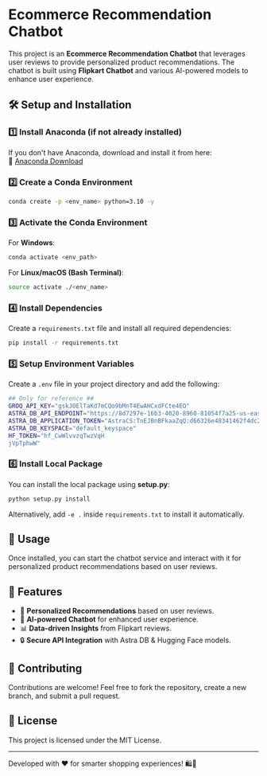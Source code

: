 # Ecommerce Recommendation Chatbot

This project is an **Ecommerce Recommendation Chatbot** that leverages user reviews to provide personalized product recommendations. The chatbot is built using **Flipkart Chatbot** and various AI-powered models to enhance user experience.

## 🛠️ Setup and Installation

### 1️⃣ Install Anaconda (if not already installed)
If you don't have Anaconda, download and install it from here:  
🔗 [Anaconda Download](https://www.anaconda.com/download/success)

### 2️⃣ Create a Conda Environment
```sh
conda create -p <env_name> python=3.10 -y
```

### 3️⃣ Activate the Conda Environment
For **Windows**:
```sh
conda activate <env_path>
```
For **Linux/macOS (Bash Terminal)**:
```sh
source activate ./<env_name>
```

### 4️⃣ Install Dependencies
Create a `requirements.txt` file and install all required dependencies:
```sh
pip install -r requirements.txt
```

### 5️⃣ Setup Environment Variables
Create a `.env` file in your project directory and add the following:
```sh
## Only for reference ##
GROQ_API_KEY="gskJOElTaKd7mCQo9bMnT4EwAHCxdFCte4EO"
ASTRA_DB_API_ENDPOINT="https://8d7297e-16b3-4020-8960-81054f7a25-us-east-2.apps.astra.datastax.com"
ASTRA_DB_APPLICATION_TOKEN="AstraCS:TnEJBnBFkaaZqQ:d66326e48341462f4dc2ec8922b51fc7839c140a6b95a2dc06fbeeeead40c4cd"
ASTRA_DB_KEYSPACE="default_keyspace"
HF_TOKEN="hf_CwWlvvzqTwzVqH
jVpTphwW"
```

### 6️⃣ Install Local Package
You can install the local package using **setup.py**:
```sh
python setup.py install
```
Alternatively, add `-e .` inside `requirements.txt` to install it automatically.

## 🚀 Usage
Once installed, you can start the chatbot service and interact with it for personalized product recommendations based on user reviews.

## 📌 Features
- 🛒 **Personalized Recommendations** based on user reviews.
- 🤖 **AI-powered Chatbot** for enhanced user experience.
- 📊 **Data-driven Insights** from Flipkart reviews.
- 🔒 **Secure API Integration** with Astra DB & Hugging Face models.

## 🤝 Contributing
Contributions are welcome! Feel free to fork the repository, create a new branch, and submit a pull request.

## 📜 License
This project is licensed under the MIT License.

---
Developed with ❤️ for smarter shopping experiences! 🛍️🤖

